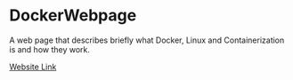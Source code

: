 # DockerWebpage
A web page that describes briefly what Docker, Linux and Containerization is and how they work.


[Website Link](https://rimpal1.github.io/DockerWebpage/)
